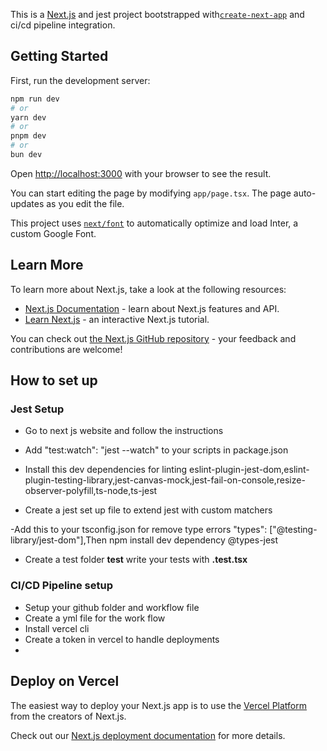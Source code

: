 This is a [Next.js](https://nextjs.org/) and jest project bootstrapped with[`create-next-app`](https://github.com/vercel/next.js/tree/canary/packages/create-next-app) and ci/cd pipeline integration.

## Getting Started

First, run the development server:

```bash
npm run dev
# or
yarn dev
# or
pnpm dev
# or
bun dev
```

Open [http://localhost:3000](http://localhost:3000) with your browser to see the result.

You can start editing the page by modifying `app/page.tsx`. The page auto-updates as you edit the file.

This project uses [`next/font`](https://nextjs.org/docs/basic-features/font-optimization) to automatically optimize and load Inter, a custom Google Font.

## Learn More

To learn more about Next.js, take a look at the following resources:

- [Next.js Documentation](https://nextjs.org/docs) - learn about Next.js features and API.
- [Learn Next.js](https://nextjs.org/learn) - an interactive Next.js tutorial.

You can check out [the Next.js GitHub repository](https://github.com/vercel/next.js/) - your feedback and contributions are welcome!

## How to set up

### Jest Setup

- Go to next js website and follow the instructions

- Add "test:watch": "jest --watch" to your scripts in package.json

- Install this dev dependencies for linting
  eslint-plugin-jest-dom,eslint-plugin-testing-library,jest-canvas-mock,jest-fail-on-console,resize-observer-polyfill,ts-node,ts-jest

- Create a jest set up file to extend jest with custom matchers

-Add this to your tsconfig.json for remove type errors "types": ["@testing-library/jest-dom"],Then npm install dev dependency @types-jest

- Create a test folder **test** write your tests with **.test.tsx**

### CI/CD Pipeline setup

- Setup your github folder and workflow file
- Create a yml file for the work flow
- Install vercel cli
- Create a token in vercel to handle deployments
-

## Deploy on Vercel

The easiest way to deploy your Next.js app is to use the [Vercel Platform](https://vercel.com/new?utm_medium=default-template&filter=next.js&utm_source=create-next-app&utm_campaign=create-next-app-readme) from the creators of Next.js.

Check out our [Next.js deployment documentation](https://nextjs.org/docs/deployment) for more details.
